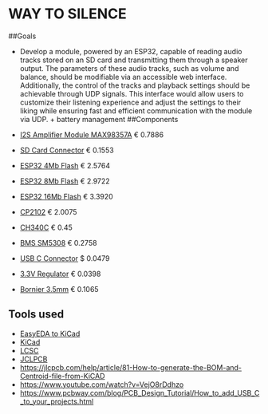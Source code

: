 # WAY TO SILENCE

##Goals
- Develop a module, powered by an ESP32, capable of reading audio tracks stored on an SD card and transmitting them through a speaker output. The parameters of these audio tracks, such as volume and balance, should be modifiable via an accessible web interface. Additionally, the control of the tracks and playback settings should be achievable through UDP signals. This interface would allow users to customize their listening experience and adjust the settings to their liking while ensuring fast and efficient communication with the module via UDP. + battery management
##Components
- [I2S Amplifier Module MAX98357A](https://www.lcsc.com/product-detail/Audio-Power-OpAmps_Analog-Devices-Inc-Maxim-Integrated-MAX98357AETE-T_C910544.html) € 0.7886

- [SD Card Connector](https://jlcpcb.com/partdetail/gswitch-GT_TF003_H018502/C5155564) € 0.1553

- [ESP32 4Mb Flash](https://www.lcsc.com/product-detail/WiFi-Modules_Espressif-Systems-ESP32-WROOM-32-N4_C82899.html) € 2.5764

- [ESP32 8Mb Flash](https://www.lcsc.com/product-detail/WiFi-Modules_Espressif-Systems-ESP32-WROOM-32-N8_C529582.html) € 2.9722

- [ESP32 16Mb Flash](https://lcsc.com/product-detail/WiFi-Modules_Espressif-Systems-ESP32-WROOM-32-N16_C529581.html) € 3.3920

- [CP2102](https://www.lcsc.com/product-detail/USB-ICs_SILICON-LABS-CP2102-GMR_C6568.html) € 2.0075

- [CH340C](https://www.lcsc.com/product-detail/USB-ICs_WCH-Jiangsu-Qin-Heng-CH340C_C84681.html) € 0.45

- [BMS SM5308](https://www.lcsc.com/product-detail/Battery-Management-ICs_HICHON-SM5308_C5345582.html) € 0.2758
- [USB C Connector](https://jlcpcb.com/partdetail/Dealon-USB_TYPE_C018/C2927038) $ 0.0479
- [3.3V Regulator](https://www.lcsc.com/product-detail/Linear-Voltage-Regulators-LDO_UMW-Youtai-Semiconductor-Co-Ltd-AMS1117-2-5_C347221.html) € 0.0398

- [Bornier 3.5mm](https://www.lcsc.com/product-detail/Screw-terminal_Ningbo-Xinlaiya-Elec-XY350V-3-5-2P_C784942.html) € 0.1065


## Tools used

- [EasyEDA to KiCad](https://wokwi.com/tools/easyeda2kicad)
- [KiCad](https://www.kicad.org/)
- [LCSC](https://www.lcsc.com/)
- [JCLPCB](https://jlcpcb.com/)
- https://jlcpcb.com/help/article/81-How-to-generate-the-BOM-and-Centroid-file-from-KiCAD
- https://www.youtube.com/watch?v=VejO8rDdhzo
- https://www.pcbway.com/blog/PCB_Design_Tutorial/How_to_add_USB_C_to_your_projects.html